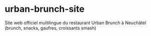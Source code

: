 # urban-brunch-site
Site web officiel multilingue du restaurant Urban Brunch à Neuchâtel (brunch, snacks, gaufres, croissants smash)
